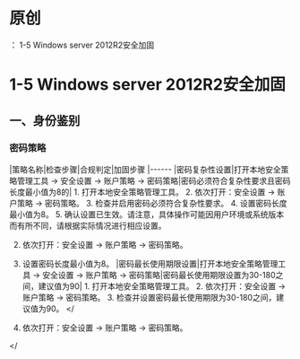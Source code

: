 # 原创
：  1-5 Windows server 2012R2安全加固

# 1-5 Windows server 2012R2安全加固

## 一、身份鉴别

### 密码策略

|策略名称|检查步骤|合规判定|加固步骤
|------
|密码复杂性设置|打开本地安全策略管理工具 -&gt; 安全设置 -&gt; 账户策略 -&gt; 密码策略|密码必须符合复杂性要求且密码长度最小值为8的| 1. 打开本地安全策略管理工具。  2. 依次打开：安全设置 -&gt; 账户策略 -&gt; 密码策略。  3. 检查并启用密码必须符合复杂性要求。  4. 设置密码长度最小值为8。  5. 确认设置已生效。请注意，具体操作可能因用户环境或系统版本而有所不同，请根据实际情况进行相应设置。 

2. 依次打开：安全设置 -&gt; 账户策略 -&gt; 密码策略。

4. 设置密码长度最小值为8。
|密码最长使用期限设置|打开本地安全策略管理工具 -&gt; 安全设置 -&gt; 账户策略 -&gt; 密码策略|密码最长使用期限设置为30-180之间，建议值为90| 1. 打开本地安全策略管理工具。  2. 依次打开：安全设置 -&gt; 账户策略 -&gt; 密码策略。  3. 检查并设置密码最长使用期限为30-180之间，建议值为90。 &lt;/

2. 依次打开：安全设置 -&gt; 账户策略 -&gt; 密码策略。

&lt;/

